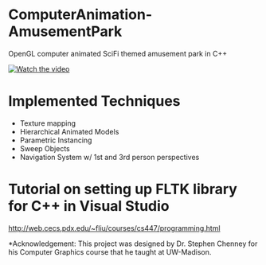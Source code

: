 # ComputerAnimation-AmusementPark
OpenGL computer animated SciFi themed amusement park in C++

[![Watch the video](https://github.com/mpc6/mpc6.github.io/blob/master/YoutubeSnaps/FutureWorld-Demo.PNG)](https://youtu.be/eQopiv3hdwA)

# Implemented Techniques
- Texture mapping
- Hierarchical Animated Models
- Parametric Instancing
- Sweep Objects
- Navigation System w/ 1st and 3rd person perspectives

# Tutorial on setting up FLTK library for C++ in Visual Studio
http://web.cecs.pdx.edu/~fliu/courses/cs447/programming.html

*Acknowledgement: This project was designed by Dr. Stephen Chenney for his Computer Graphics course that he taught at UW-Madison.
